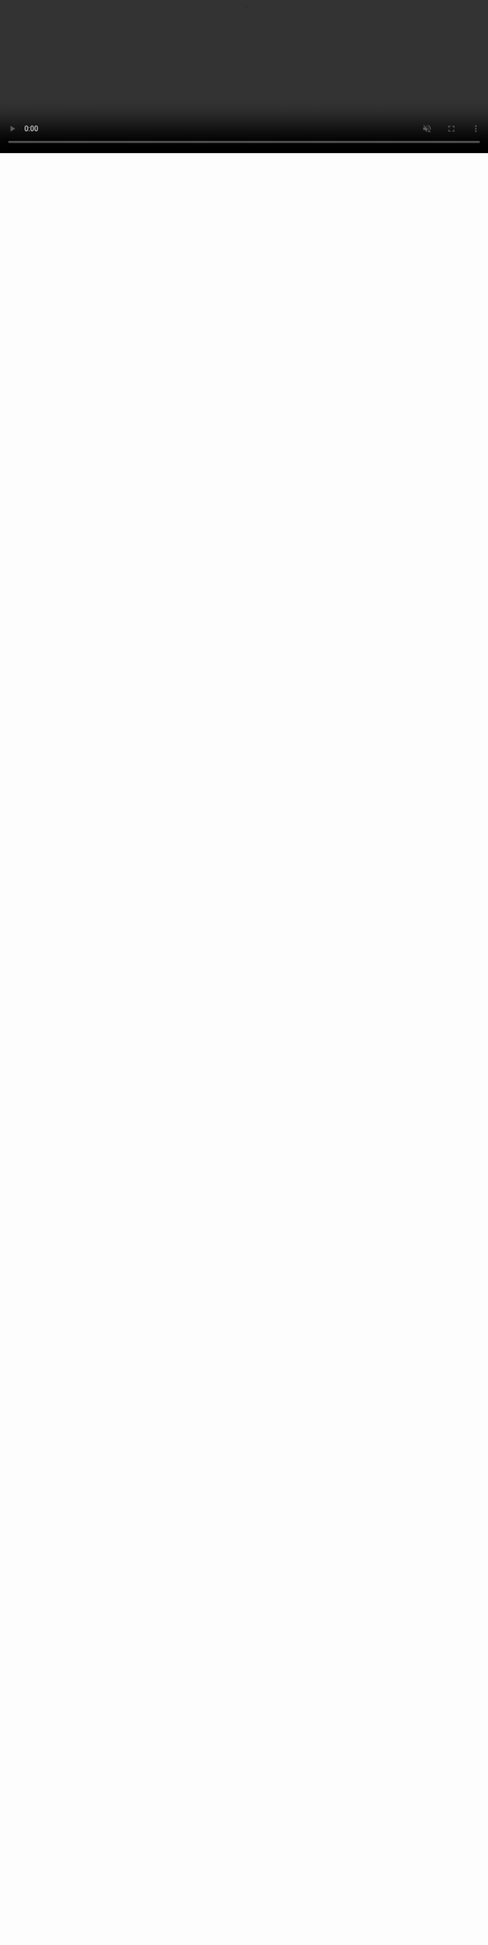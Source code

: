 <h1 align="center">
    <img src="https://readme-typing-svg.herokuapp.com/?lines=console.log(%22Hello%2C%20World!%22);欢迎浏览我的主页!&center=true&size=27">
</h1>
<div style="position: fixed; right: 0; bottom: 0; min-width: 100%; min-height: 100%">   <video autoplay loop muted style="min-width: 100%; min-height: 100%">     <source src="./assets/video/TeaserCinemagraph.mp4" type="video/mp4">   </video> </div>



















<!--
**TheFutureCreater/TheFutureCreater** is a ✨ _special_ ✨ repository because its `README.md` (this file) appears on your GitHub profile.

Here are some ideas to get you started:

- 🔭 I’m currently working on ...
- 🌱 I’m currently learning ...
- 👯 I’m looking to collaborate on ...
- 🤔 I’m looking for help with ...
- 💬 Ask me about ...
- 📫 How to reach me: ...
- 😄 Pronouns: ...
- ⚡ Fun fact: ...
-->
